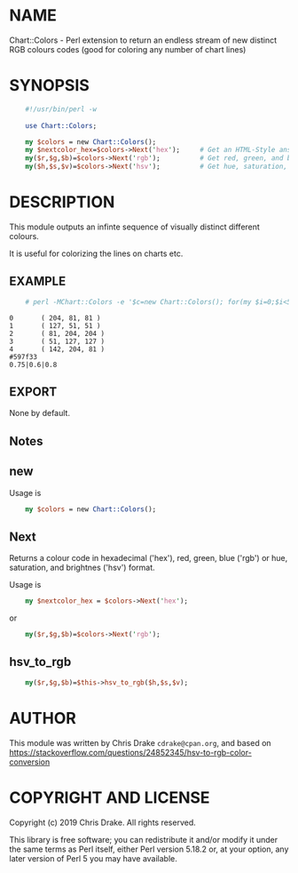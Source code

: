 # NAME

Chart::Colors - Perl extension to return an endless stream of new distinct RGB colours codes (good for coloring any number of chart lines)

# SYNOPSIS

```perl
    #!/usr/bin/perl -w
      
    use Chart::Colors;

    my $colors = new Chart::Colors();
    my $nextcolor_hex=$colors->Next('hex');     # Get an HTML-Style answer, like F85099 (put a # in front to use in HTML, i.e. #F85099)
    my($r,$g,$b)=$colors->Next('rgb');          # Get red, green, and blue ints separately, like (255,123,88)
    my($h,$s,$v)=$colors->Next('hsv');          # Get hue, saturation, and brightness
```

# DESCRIPTION

This module outputs an infinte sequence of visually distinct different colours.

It is useful for colorizing the lines on charts etc.

## EXAMPLE

```bash
	# perl -MChart::Colors -e '$c=new Chart::Colors(); for(my $i=0;$i<5;$i++) { print "$i\t( " . join(", ",$c->Next()) . " )\n";}; print "#" . $c->Next("hex") . "\n"; print join("|", $c->Next("hsv")) . "\n"; ' 
```
	0       ( 204, 81, 81 )
	1       ( 127, 51, 51 )
	2       ( 81, 204, 204 )
	3       ( 51, 127, 127 )
	4       ( 142, 204, 81 )
	#597f33
	0.75|0.6|0.8

## EXPORT

None by default.

## Notes

## new

Usage is

```perl
    my $colors = new Chart::Colors();
```

## Next

Returns a colour code in hexadecimal ('hex'), red, green, blue ('rgb') or hue, saturation, and brightnes ('hsv') format.

Usage is

```perl
    my $nextcolor_hex = $colors->Next('hex');
```

or

```perl
    my($r,$g,$b)=$colors->Next('rgb');
```

## hsv\_to\_rgb

```perl
    my($r,$g,$b)=$this->hsv_to_rgb($h,$s,$v);
```

# AUTHOR

This module was written by Chris Drake `cdrake@cpan.org`, and based on https://stackoverflow.com/questions/24852345/hsv-to-rgb-color-conversion

# COPYRIGHT AND LICENSE

Copyright (c) 2019 Chris Drake. All rights reserved.

This library is free software; you can redistribute it and/or modify
it under the same terms as Perl itself, either Perl version 5.18.2 or,
at your option, any later version of Perl 5 you may have available.
